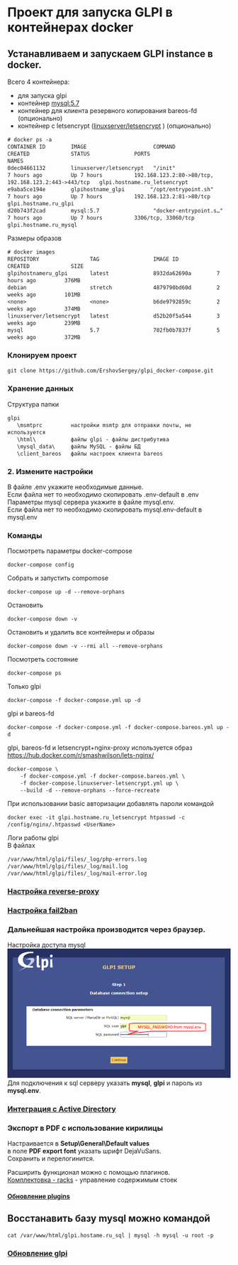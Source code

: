 # Проект для запуска GLPI в контейнерах docker

## Устанавливаем и запускаем GLPI instance в docker.
Всего 4 контейнера:  
- для запуска glpi  
- контейнер [mysql:5.7](https://github.com/mysql/mysql-server)
- контейнер для клиента резервного копирования bareos-fd (опционально)
- контейнер с letsencrypt ([linuxserver/letsencrypt](https://github.com/linuxserver/docker-letsencrypt) ) (опционально)
```
# docker ps -a  
CONTAINER ID        IMAGE                     COMMAND                  CREATED             STATUS              PORTS                                                  NAMES
0dec04661132        linuxserver/letsencrypt   "/init"                  7 hours ago         Up 7 hours          192.168.123.2:80->80/tcp, 192.168.123.2:443->443/tcp   glpi.hostname.ru_letsencrypt
e9aba5ce194e        glpihostname_glpi        "/opt/entrypoint.sh"     7 hours ago         Up 7 hours          192.168.123.2:81->80/tcp                               glpi.hostname.ru_glpi
d20b743f2cad        mysql:5.7                 "docker-entrypoint.s…"   7 hours ago         Up 7 hours          3306/tcp, 33060/tcp                                    glpi.hostname.ru_mysql
```

Размеры образов
``` 
# docker images  
REPOSITORY                TAG                 IMAGE ID            CREATED             SIZE
glpihostnameru_glpi       latest              8932da62690a        7 hours ago         376MB
debian                    stretch             4879790bd60d        2 weeks ago         101MB
<none>                    <none>              b6de9792859c        2 weeks ago         374MB
linuxserver/letsencrypt   latest              d52b20f5a544        3 weeks ago         239MB
mysql                     5.7                 702fb0b7837f        5 weeks ago         372MB
```  
### Клонируем проект
```shell
git clone https://github.com/ErshovSergey/glpi_docker-compose.git
```

### Хранение данных
Структура папки
```shell
glpi
   \msmtprc         настройки msmtp для отправки почты, не используется
   \html\           файлы glpi - файлы дистрибутива
   \mysql_data\     файлы MySQL - файлы БД
   \client_bareos   файлы настроек клиента bareos 
```

### 2. Измените настройки
В файле .env укажите необходимые данные.  
Если файла нет то необходимо скопировать .env-default в .env  
Параметры mysql сервера укажите в файле mysql.env.  
Если файла нет то необходимо скопировать mysql.env-default в mysql.env  


### Команды
Посмотреть параметры docker-compose
```shell
docker-compose config
```
Собрать и запустить compomose
```shell
docker-compose up -d --remove-orphans
```
Остановить
```shell
docker-compose down -v
```
Остановить и удалить все контейнеры и образы
```shell
docker-compose down -v --rmi all --remove-orphans
```
Посмотреть состояние  
```shell
docker-compose ps
```
Только glpi
```shell
docker-compose -f docker-compose.yml up -d
```
glpi и bareos-fd
```shell
docker-compose -f docker-compose.yml -f docker-compose.bareos.yml up -d
```
glpi, bareos-fd и letsencrypt+nginx-proxy
используется образ https://hub.docker.com/r/smashwilson/lets-nginx/
```shell
docker-compose \
	-f docker-compose.yml -f docker-compose.bareos.yml \
	-f docker-compose.linuxserver-letsencrypt.yml up \
	--build -d --remove-orphans --force-recreate
```

При использовании basic авторизации добавлять пароли командой
```
docker exec -it glpi.hostname.ru_letsencrypt htpasswd -c /config/nginx/.htpasswd <UserName>
```

Логи работы glpi  
В файлах 
```
/var/www/html/glpi/files/_log/php-errors.log
/var/www/html/glpi/files/_log/mail.log
/var/www/html/glpi/files/_log/mail-error.log
```

### [Настройка reverse-proxy](./doc/Настройка_reverse-proxy.md)
### [Настройка fail2ban](./doc/fail2ban.md)

### Дальнейшая настройка производится через браузер.
Настройка доступа mysql  
![Settings glpi-mysql](./glpi-mysql_settings.png)  
Для подключения к sql серверу указать **mysql**, **glpi** и пароль из **mysql.env**.

### [Интеграция с Active Directory](./doc/GLPI_ActiveDirectory_Authentication_Setting.md)

### Экспорт в PDF с использование кирилицы
Настраивается в **Setup\General\Default values**  
в поле **PDF export font** указать шрифт DejaVuSans.  
Сохранить и перелогинится.  

Расширить функционал можно с помощью плагинов.  
[Комплектовка - racks](./doc/plugins_BaysManagement.md) - управление содержимым стоек  
#### [Обновление plugins](doc/Update_plugins.md)
 
## Восстанавить базу mysql можно командой
```
cat /var/www/html/glpi.hostame.ru_sql | mysql -h mysql -u root -p
```
### [Обновление glpi](doc/Update_glpi.md)
